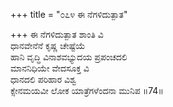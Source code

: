 +++
title = "೦೭೪ ಈ ನೆಗಳಿದುತ್ಪಾತ"

+++
ಈ ನೆಗಳಿದುತ್ಪಾತ ಶಾಂತಿ ವಿ  
ಧಾನವೇನೆನೆ ಕೃಷ್ಣ ಚೇಷ್ಟೆಯೆ  
ಹಾನಿ ವೃದ್ಧಿ ವಿನಾಶವಭ್ಯುದಯ ಪ್ರಪಂಚದಲಿ  
ಮಾನನಿಧಿಯೇ ವೇದಸೂಕ್ತ ವಿ  
ಧಾನದಲಿ ಪರಿಹಾರ ವಿಶ್ವ  
ಕ್ಸೇನಮಯವೀ ಲೋಕ ಯಾತ್ರೆಗಳೆಂದನಾ ಮುನಿಪ    ॥74॥